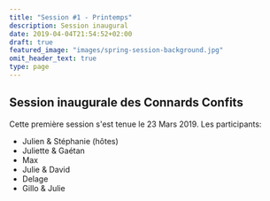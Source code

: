 ```yaml
---
title: "Session #1 - Printemps"
description: Session inaugural
date: 2019-04-04T21:54:52+02:00
draft: true
featured_image: "images/spring-session-background.jpg"
omit_header_text: true
type: page
---
```


Session inaugurale des Connards Confits
---------------------------------------

Cette première session s'est tenue le 23 Mars 2019.
Les participants:

  * Julien & Stéphanie (hôtes)
  * Juliette & Gaétan
  * Max
  * Julie & David
  * Delage
  * Gillo & Julie
